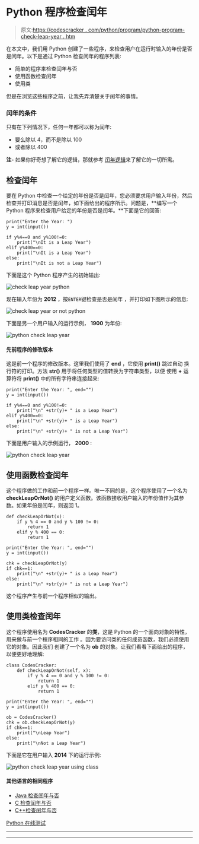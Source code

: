 # Python 程序检查闰年

> 原文:[https://codescracker . com/python/program/python-program-check-leap-year . htm](https://codescracker.com/python/program/python-program-check-leap-year.htm)

在本文中，我们用 Python 创建了一些程序，来检查用户在运行时输入的年份是否是闰年。以下是通过 Python 检查闰年的程序列表:

*   简单的程序来检查闰年与否
*   使用函数检查闰年
*   使用类

但是在浏览这些程序之前，让我先弄清楚关于闰年的事情。

### 闰年的条件

只有在下列情况下，任何一年都可以称为闰年:

*   要么除以 4，而不是除以 100
*   或者除以 400

**注-** 如果你好奇想了解它的逻辑，那就参考 [闰年逻辑](/nonprog/leap-year.htm)来了解它的一切所需。

## 检查闰年

要在 Python 中检查一个给定的年份是否是闰年，您必须要求用户输入年份，然后检查并打印消息是否是闰年，如下面给出的程序所示。问题是，**编写一个 Python 程序来检查用户给定的年份是否是闰年。**下面是它的回答:

```
print("Enter the Year: ")
y = int(input())

if y%4==0 and y%100!=0:
    print("\nIt is a Leap Year")
elif y%400==0:
    print("\nIt is a Leap Year")
else:
    print("\nIt is not a Leap Year")
```

下面是这个 Python 程序产生的初始输出:

![check leap year python](../Images/c85fa84b96a708f5a39c35cdeb874073.png)

现在输入年份为 **2012** ，按`ENTER`键检查是否是闰年 ，并打印如下图所示的信息:

![check leap year or not python](../Images/7993dacea6e1a3d9564e09b84df0b162.png)

下面是另一个用户输入的运行示例， **1900** 为年份:

![python check leap year](../Images/84a8707c9e39f61d4e1be98beff45bb1.png)

#### 先前程序的修改版本

这是前一个程序的修改版本。这里我们使用了 **end** ，它使用 **print()** 跳过自动 换行符的打印。方法 **str()** 用于将任何类型的值转换为字符串类型，以便 使用 **+** 运算符将 **print()** 中的所有字符串连接起来:

```
print("Enter the Year: ", end="")
y = int(input())

if y%4==0 and y%100!=0:
    print("\n" +str(y)+ " is a Leap Year")
elif y%400==0:
    print("\n" +str(y)+ " is a Leap Year")
else:
    print("\n" +str(y)+ " is not a Leap Year")
```

下面是用户输入的示例运行， **2000** :

![python check leap year](../Images/23c0c9ccdd9febece4da10d6958f7691.png)

## 使用函数检查闰年

这个程序做的工作和前一个程序一样。唯一不同的是，这个程序使用了一个名为 **checkLeapOrNot()** 的用户定义函数。该函数接收用户输入的年份值作为其参数。如果年份是闰年，则返回 1。

```
def checkLeapOrNot(x):
    if y % 4 == 0 and y % 100 != 0:
        return 1
    elif y % 400 == 0:
        return 1

print("Enter the Year: ", end="")
y = int(input())

chk = checkLeapOrNot(y)
if chk==1:
    print("\n" +str(y)+ " is a Leap Year")
else:
    print("\n" +str(y)+ " is not a Leap Year")
```

这个程序产生与前一个程序相似的输出。

## 使用类检查闰年

这个程序使用名为 **CodesCracker** 的**类**，这是 Python 的一个面向对象的特性，用来做与前一个程序相同的工作 。因为要访问类的任何成员函数，我们必须使用它的对象。因此我们 创建了一个名为 **ob** 的对象。让我们看看下面给出的程序，以便更好地理解:

```
class CodesCracker:
    def checkLeapOrNot(self, x):
        if y % 4 == 0 and y % 100 != 0:
            return 1
        elif y % 400 == 0:
            return 1

print("Enter the Year: ", end="")
y = int(input())

ob = CodesCracker()
chk = ob.checkLeapOrNot(y)
if chk==1:
    print("\nLeap Year")
else:
    print("\nNot a Leap Year")
```

下面是它在用户输入 **2014** 下的运行示例:

![python check leap year using class](../Images/f752cc4360c36ddb53f3ec0f6546fb57.png)

#### 其他语言的相同程序

*   [Java 检查闰年与否](/java/program/java-program-check-leap-year.htm)
*   [C 检查闰年与否](/c/program/c-program-check-leap-year.htm)
*   [C++检查闰年与否](/cpp/program/cpp-program-check-leap-year.htm)

[Python 在线测试](/exam/showtest.php?subid=10)

* * *

* * *